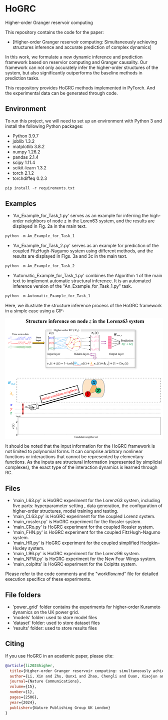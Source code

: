 # HoGRC
Higher-order Granger reservoir computing

This repository contains the code for the paper:
- [Higher-order Granger reservoir computing: Simultaneously achieving structures inference and accurate prediction of complex dynamics]

In this work, we formulate a new dynamic inference and prediction framework based on reservior computing and Granger causality. 
Our framework can not only accurately infer the higher-order structures of the system, but also significantly outperforms the baseline methods in prediction tasks. 

This respository provides HoGRC methods implemented in PyTorch. And the experimental data can be generated through code.

## Environment 
To run this project, we will need to set up an environment with Python 3 and install the following Python packages:
- Python 3.9.7
- joblib 1.3.2
- matplotlib 3.8.2
- numpy 1.26.2
- pandas 2.1.4
- scipy 1.11.4
- scikit-learn 1.3.2
- torch 2.1.2
- torchdiffeq 0.2.3

```python
pip install -r requirements.txt
```

## Examples
- 'An_Example_for_Task_1.py' serves as an example for inferring the high-order neighbors of node z in the Loren63 system, and the results are displayed in Fig. 2a in the main text.
```python
python -m An_Example_for_Task_1
```
- 'An_Example_for_Task_2.py' serves as an example for prediction of the coupled FitzHugh-Nagumo system using different methods, and the results are displayed in Figs. 3a and 3c in the main text.
```python
python -m An_Example_for_Task_2
```
- 'Automatic_Example_for_Task_1.py' combines the Algorithm 1 of the main text to implement automatic structural inference. It is an automated inference version of the "An_Example_for_Task_1.py" task.
```python
python -m Automatic_Example_for_Task_1
```

Here, we illustrate the structure inference process of the HoGRC framework in a simple case using a GIF: 
<p align="center">
<img align="middle" src="https://github.com/CsnowyLstar/HoGRC/blob/main/Simple_example.gif" alt="HoGRC Demo" width="650" />
</p>

It should be noted that the input information for the HoGRC framework is not limited to polynomial forms. It can comprise arbitrary nonlinear functions or interactions that cannot be represented by elementary functions. As the inputs are structural information (represented by simplicial complexes), the exact type of the interaction dynamics is learned through RC.

## Files
- 'main_L63.py' is HoGRC experiment for the Lorenz63 system, including five parts: hyperparameter setting , data generation, the configuration of higher-order structures, model training and testing.
- 'main_CL63.py' is HoGRC experiment for the coupled Lorenz system.
- 'main_rossler.py' is HoGRC experiment for the Rossler system.
- 'main_CRo.py' is HoGRC experiment for the coupled Rossler system.
- 'main_FHN.py' is HoGRC experiment for the coupled FitzHugh-Nagumo system.
- 'main_HR.py' is HoGRC experiment for the coupled simplified Hodgkin–Huxley system.
- 'main_L96.py' is HoGRC experiment for the Lorenz96 system.
- 'main_NFW.py' is HoGRC experiment for the New Four Wings system.
- 'main_colpitts' is HoGRC experiment for the Colpitts system.

Please refer to the code comments and the "workflow.md" file for detailed execution specifics of these experiments.

## File folders
- 'power_grid' folder contains the experiments for higher-order Kuramoto dynamics on the UK power grid.
- 'models' folder: used to store model files
- 'dataset' folder: used to store dataset files
- 'results' folder: used to store results files

## Citing
If you use HoGRC in an academic paper, please cite:

```bibtex
@article{li2024higher,
  title={Higher-order Granger reservoir computing: simultaneously achieving scalable complex structures inference and accurate dynamics prediction},
  author={Li, Xin and Zhu, Qunxi and Zhao, Chengli and Duan, Xiaojun and Zhao, Bolin and Zhang, Xue and Ma, Huanfei and Sun, Jie and Lin, Wei},
  journal={Nature Communications},
  volume={15},
  number={1},
  pages={2506},
  year={2024},
  publisher={Nature Publishing Group UK London}
}
